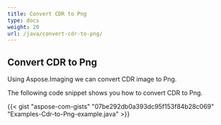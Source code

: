 ```yaml
---
title: Convert CDR to Png
type: docs
weight: 20
url: /java/convert-cdr-to-png/
---
```


## **Convert CDR to Png**
Using Aspose.Imaging we can convert CDR image to Png.

The following code snippet shows you how to convert CDR to Png.

{{< gist "aspose-com-gists" "07be292db0a393dc95f153f84b28c069" "Examples-Cdr-to-Png-example.java" >}}
